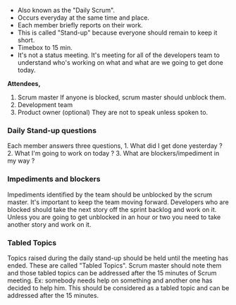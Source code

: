 - Also known as the "Daily Scrum".
- Occurs everyday at the same time and place.
- Each member briefly reports on their work.
- This is called "Stand-up" because everyone should remain to keep it short. 
- Timebox to 15 min.
- It's not a status meeting. It's meeting for all of the developers team to understand who's working on what and what are we going to get done today. 

**Attendees,**
1. Scrum master
	If anyone is blocked, scrum master should unblock them.
2. Development team
3. Product owner (optional)
		They are not to speak unless spoken to.
### Daily Stand-up questions
Each member answers three questions,
	1. What did I get done yesterday ?
	2. What I'm going to work on today ?
	3. What are blockers/impediment in my way ?

### Impediments and blockers
 Impediments identified by the team should be unblocked by the scrum master. It's important to keep the team moving forward. 
 Developers who are blocked should take the next story off the sprint backlog and work on it. Unless you are going to get unblocked in an hour or two you need to take another story and work on it. 

### Tabled Topics
Topics raised during the daily stand-up should be held until the meeting has ended. These are called "Tabled Topics".
Scrum master should note them and those tabled topics can be addressed after the 15 minutes of Scrum meeting. 
Ex: somebody needs help on something and another one has decided to help him. This should be considered as a tabled topic and can be addressed after the 15 minutes.